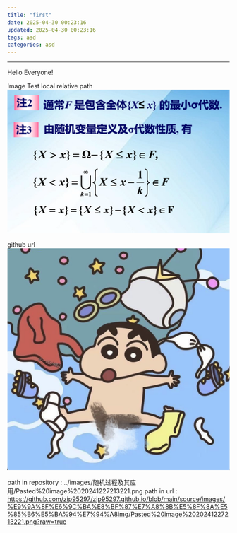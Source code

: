 ```yaml
---
title: "first"
date: 2025-04-30 00:23:16
updated: 2025-04-30 00:23:16
tags: asd
categories: asd
---
```

---
Hello Everyone!

Image Test
local relative path
![](../images/随机过程及其应用img/Pasted%20image%2020241227215608.png)

github url
![](https://github.com/zip95297/zip95297.github.io/blob/main/source/images/profile/profile.png?raw=true)

path in repository :
../images/随机过程及其应用/Pasted%20image%2020241227213221.png
path in url :
https://github.com/zip95297/zip95297.github.io/blob/main/source/images/%E9%9A%8F%E6%9C%BA%E8%BF%87%E7%A8%8B%E5%8F%8A%E5%85%B6%E5%BA%94%E7%94%A8img/Pasted%20image%2020241227213221.png?raw=true
